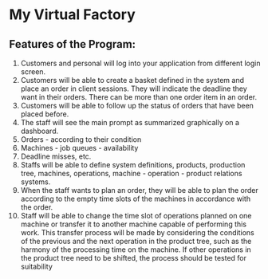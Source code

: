 # My Virtual Factory

## Features of the Program:

1. Customers and personal will log into your application from different login screen.
2. Customers will be able to create a basket defined in the system and place an order in client 
sessions. They will indicate the deadline they want in their orders. There can be more than one order 
item in an order.
3. Customers will be able to follow up the status of orders that have been placed before.
4. The staff will see the main prompt as summarized graphically on a dashboard.
 1. Orders - according to their condition
 2. Machines - job queues - availability
 3. Deadline misses, etc.
5. Staffs will be able to define system definitions, products, production tree, machines, operations, 
machine - operation - product relations systems.
6. When the staff wants to plan an order, they will be able to plan the order according to the empty 
time slots of the machines in accordance with the order.
7. Staff will be able to change the time slot of operations planned on one machine or transfer it to 
another machine capable of performing this work. This transfer process will be made by considering 
the conditions of the previous and the next operation in the product tree, such as the harmony of the 
processing time on the machine. If other operations in the product tree need to be shifted, the 
process should be tested for suitability
